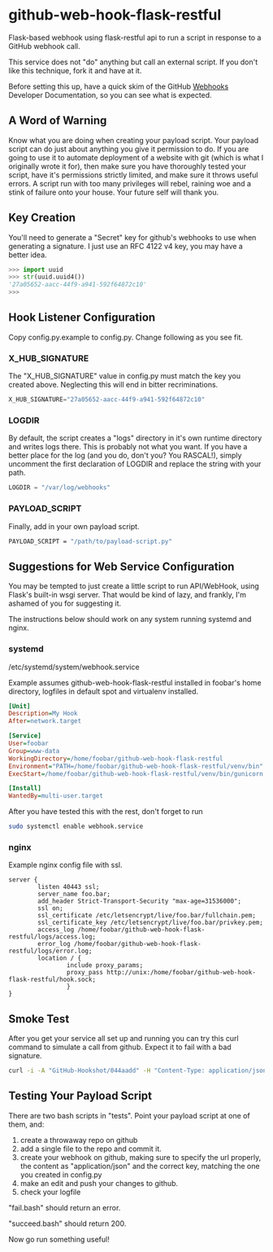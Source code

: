 # github-web-hook-flask-restful
Flask-based webhook using flask-restful api to run a script in response to a GitHub webhook call.

This service does not "do" anything but call an external script. If you don't like this technique, fork it and have at it.

Before setting this up, have a quick skim of the GitHub [Webhooks](https://developer.github.com/webhooks/) Developer Documentation, so you can see what is expected.

## A Word of Warning
Know what you are doing when creating your payload script. Your payload script can do just about anything you give it permission to do. If you are going to use it to automate deployment of a website with git (which is what I originally wrote it for), then make sure you have thoroughly tested your script, have it's permissions strictly limited, and make sure it throws useful errors. A script run with too many privileges will rebel, raining woe and a stink of failure onto your house. Your future self will thank you.

## Key Creation
You'll need to generate a "Secret" key for github's webhooks to use when generating a signature. I just use an RFC 4122 v4 key, you may have a better idea.

```python
>>> import uuid
>>> str(uuid.uuid4())
'27a05652-aacc-44f9-a941-592f64872c10'
>>>
```

## Hook Listener Configuration

Copy config.py.example to config.py. Change following as you see fit.

### X_HUB_SIGNATURE
The "X_HUB_SIGNATURE" value in config.py must match the key  you created above. Neglecting this will end in bitter recriminations.

```python
X_HUB_SIGNATURE="27a05652-aacc-44f9-a941-592f64872c10"

```

### LOGDIR
By default, the script creates a "logs" directory in it's own runtime directory and writes logs there. This is probably not what you want. If you have a better place for the log (and you do, don't you? You RASCAL!), simply uncomment the first declaration of LOGDIR and replace the string with your path.

```python
LOGDIR = "/var/log/webhooks"
```

### PAYLOAD_SCRIPT
Finally, add in your own payload script.
```bash
PAYLOAD_SCRIPT = "/path/to/payload-script.py"
```

## Suggestions for Web Service Configuration
You may be tempted to just create a little script to run API/WebHook, using Flask's built-in wsgi server. That would be kind of lazy, and frankly, I'm ashamed of you for suggesting it.

The instructions below should work on any system running systemd and nginx. 

### systemd

/etc/systemd/system/webhook.service

Example assumes github-web-hook-flask-restful installed in foobar's home directory, logfiles in default spot and virtualenv installed.

```ini
[Unit]
Description=My Hook
After=network.target

[Service]
User=foobar
Group=www-data
WorkingDirectory=/home/foobar/github-web-hook-flask-restful
Environment="PATH=/home/foobar/github-web-hook-flask-restful/venv/bin"
ExecStart=/home/foobar/github-web-hook-flask-restful/venv/bin/gunicorn --workers 1 --bind unix:hook.sock -m 007 wsgi

[Install]
WantedBy=multi-user.target
```

After you have tested this with the rest, don't forget to run 
```bash
sudo systemctl enable webhook.service
```

### nginx
Example nginx config file with ssl.

```nginx
server {
        listen 40443 ssl;
        server_name foo.bar;
        add_header Strict-Transport-Security "max-age=31536000";
        ssl on;
        ssl_certificate /etc/letsencrypt/live/foo.bar/fullchain.pem;
        ssl_certificate_key /etc/letsencrypt/live/foo.bar/privkey.pem;
        access_log /home/foobar/github-web-hook-flask-restful/logs/access.log;
        error_log /home/foobar/github-web-hook-flask-restful/logs/error.log;
        location / {
                include proxy_params;
                proxy_pass http://unix:/home/foobar/github-web-hook-flask-restful/hook.sock;
                }
}
```

## Smoke Test

After you get your service all set up and running you can try this curl command to simulate a call from github.  Expect it to fail with a bad signature.
```bash
curl -i -A "GitHub-Hookshot/044aadd" -H "Content-Type: application/json" -H "X-Hub-Signature: testing123"  -H "Accept: application/json" -X POST -d '{"action": "opened", "issue": {"url": "https://api.github.com/repos/octocat/Hello-World/issues/1347", "number": 1347}, "sender": {"login": "octocat", "id": 1}, "repository": {"owner": {"login": "octocat", "id": 1}, "id": 1296269, "full_name": "octocat/Hello-World"}}' http://foo.bar:40443
```

## Testing Your Payload Script
There are two bash scripts in "tests". Point your payload script at one of them, and:

1. create a throwaway repo on github
1. add a single file to the repo and commit it.
1. create your webhook on github, making sure to specify the url properly, the content as "application/json" and the correct key, matching the one you created in config.py
1. make an edit and push your changes to github.
1. check your logfile

"fail.bash" should return an error.

"succeed.bash" should return 200.

Now go run something useful!
